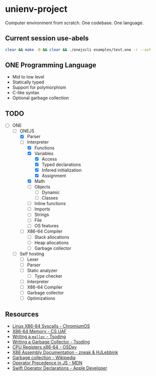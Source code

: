 
# unienv-project

Computer environment from scratch. One codebase. One language.

## Current session use-abels

```sh
clear && make -B && clear && ./onejscli examples/test.one -r --ast
```

## ONE Programming Language

- Mid to low level
- Statically typed
- Support for polymorphism
- C-like syntax
- Optional garbage collection

## TODO

- [ ] ONE
  - [ ] ONEJS
    - [x] Parser
    - [ ] Interpreter
      - [x] Functions
      - [x] Variables
        - [x] Access 
        - [x] Typed declarations
        - [x] Infered initialization
        - [x] Assignment
      - [x] Math
      - [ ] Objects
        - [ ] Dynamic
        - [ ] Classes
      - [ ] Inline functions
      - [ ] Imports
      - [ ] Strings
      - [ ] File
      - [ ] OS features
    - [ ] X86-64 Compiler
      - [ ] Stack allocations
      - [ ] Heap allocations
      - [ ] Garbage collector
  - [ ] Self hosting
    - [ ] Lexer
    - [ ] Parser
    - [ ] Static analyzer
      - [ ] Type checker
    - [ ] Interpreter
    - [ ] X86-64 Compiler
    - [ ] Garbage collector
    - [ ] Optimizations

## Resources

- [Linux X86-64 Syscalls - ChromiumOS](https://chromium.googlesource.com/chromiumos/docs/+/master/constants/syscalls.md)
- [X86-64 Memory - CS UAF](https://www.cs.uaf.edu/courses/cs301/2014-fall/notes/memory/)
- [Writing a `malloc` - Tsoding](https://www.youtube.com/watch?v=sZ8GJ1TiMdk)
- [Writing a Garbage Collector - Tsoding](https://www.youtube.com/watch?v=2JgEKEd3tw8&t=1355s)
- [CPU Registers x86-64 - OSDev](https://wiki.osdev.org/CPU_Registers_x86-64)
- [X86 Assembly Documentation - zneak & HJLebbink](https://hjlebbink.github.io/x86doc/)
- [Garbage collection - Wikipedia](https://en.wikipedia.org/wiki/Garbage_collection_(computer_science))
- [Operator Precedence in JS - MDN](https://developer.mozilla.org/en-US/docs/Web/JavaScript/Reference/Operators/Operator_Precedence)
- [Swift Operator Declarations - Apple Developer](https://developer.apple.com/documentation/swift/swift_standard_library/operator_declarations)